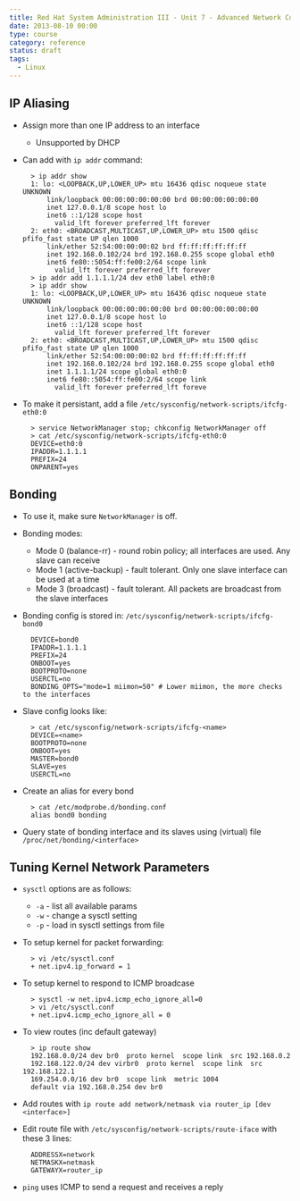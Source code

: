 ```yaml
---
title: Red Hat System Administration III - Unit 7 - Advanced Network Configuration
date: 2013-08-10 00:00
type: course
category: reference
status: draft
tags:
  - Linux
---
```


## IP Aliasing

* Assign more than one IP address to an interface
    * Unsupported by DHCP
* Can add with `ip addr` command:

        > ip addr show
        1: lo: <LOOPBACK,UP,LOWER_UP> mtu 16436 qdisc noqueue state UNKNOWN
            link/loopback 00:00:00:00:00:00 brd 00:00:00:00:00:00
            inet 127.0.0.1/8 scope host lo
            inet6 ::1/128 scope host
              valid_lft forever preferred_lft forever
        2: eth0: <BROADCAST,MULTICAST,UP,LOWER_UP> mtu 1500 qdisc pfifo_fast state UP qlen 1000
            link/ether 52:54:00:00:00:02 brd ff:ff:ff:ff:ff:ff
            inet 192.168.0.102/24 brd 192.168.0.255 scope global eth0
            inet6 fe80::5054:ff:fe00:2/64 scope link
              valid_lft forever preferred_lft forever
        > ip addr add 1.1.1.1/24 dev eth0 label eth0:0
        > ip addr show
        1: lo: <LOOPBACK,UP,LOWER_UP> mtu 16436 qdisc noqueue state UNKNOWN
            link/loopback 00:00:00:00:00:00 brd 00:00:00:00:00:00
            inet 127.0.0.1/8 scope host lo
            inet6 ::1/128 scope host
              valid_lft forever preferred_lft forever
        2: eth0: <BROADCAST,MULTICAST,UP,LOWER_UP> mtu 1500 qdisc pfifo_fast state UP qlen 1000
            link/ether 52:54:00:00:00:02 brd ff:ff:ff:ff:ff:ff
            inet 192.168.0.102/24 brd 192.168.0.255 scope global eth0
            inet 1.1.1.1/24 scope global eth0:0
            inet6 fe80::5054:ff:fe00:2/64 scope link
              valid_lft forever preferred_lft foreve

* To make it persistant, add a file ```/etc/sysconfig/network-scripts/ifcfg-eth0:0```

        > service NetworkManager stop; chkconfig NetworkManager off
        > cat /etc/sysconfig/network-scripts/ifcfg-eth0:0
        DEVICE=eth0:0
        IPADDR=1.1.1.1
        PREFIX=24
        ONPARENT=yes

## Bonding

* To use it, make sure ```NetworkManager``` is off.
* Bonding modes:
    * Mode 0 (balance-rr) - round robin policy; all interfaces are used. Any slave can receive
    * Mode 1 (active-backup) - fault tolerant. Only one slave interface can be used at a time
    * Mode 3 (broadcast) - fault tolerant. All packets are broadcast from the slave interfaces
* Bonding config is stored in: ```/etc/sysconfig/network-scripts/ifcfg-bond0```

        DEVICE=bond0
        IPADDR=1.1.1.1
        PREFIX=24
        ONBOOT=yes
        BOOTPROTO=none
        USERCTL=no
        BONDING_OPTS="mode=1 miimon=50" # Lower miimon, the more checks to the interfaces

* Slave config looks like:

        > cat /etc/sysconfig/network-scripts/ifcfg-<name>
        DEVICE=<name>
        BOOTPROTO=none
        ONBOOT=yes
        MASTER=bond0
        SLAVE=yes
        USERCTL=no

* Create an alias for every bond

        > cat /etc/modprobe.d/bonding.conf
        alias bond0 bonding

* Query state of bonding interface and its slaves using (virtual) file ```/proc/net/bonding/<interface>```

## Tuning Kernel Network Parameters

* ```sysctl``` options are as follows:
    * ```-a``` - list all available params
    * ```-w``` - change a sysctl setting
    * ```-p``` - load in sysctl settings from file
* To setup kernel for packet forwarding:

        > vi /etc/sysctl.conf
        + net.ipv4.ip_forward = 1

* To setup kernel to respond to ICMP broadcase

        > sysctl -w net.ipv4.icmp_echo_ignore_all=0
        > vi /etc/sysctl.conf
        + net.ipv4.icmp_echo_ignore_all = 0

* To view routes (inc default gateway)

        > ip route show
        192.168.0.0/24 dev br0  proto kernel  scope link  src 192.168.0.2
        192.168.122.0/24 dev virbr0  proto kernel  scope link  src 192.168.122.1
        169.254.0.0/16 dev br0  scope link  metric 1004
        default via 192.168.0.254 dev br0

* Add routes with ```ip route add network/netmask via router_ip [dev <interface>]```
* Edit route file with ```/etc/sysconfig/network-scripts/route-iface``` with these 3 lines:

        ADDRESSX=network
        NETMASKX=netmask
        GATEWAYX=router_ip

* ```ping``` uses ICMP to send a request and receives a reply

